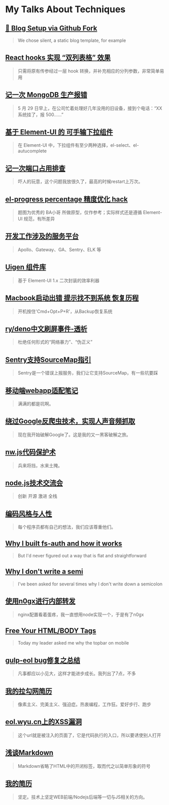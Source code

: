 # My Talks About Techniques

## [🚀 Blog Setup via Github Fork](2022/09/blog-setup-via-github-fork.md)

> We chose silent, a static blog template, for example

## [React hooks 实现 “双列表格” 效果](2020/04/use-split-table.md)

> 只需将原有传参经过一层 hook 转换，并补充相应的分列参数，非常简单易用

## [记一次 MongoDB 生产报错](2019/05/topology-was-destroyed.md)

> 5 月 29 日早上，在公司忙着处理好几年没用的旧设备，接到个电话：“XX 系统挂了，报 500……”

## [基于 Element-UI 的 可手输下拉组件](2019/04/element-custom-select.md)

> 在 Element-UI 中，下拉组件有至少两种选择，el-select、el-autucomplete

## [记一次端口占用排查](2019/03/port-in-use-debug.md)

> 吓人的玩意，这个问题我放很久了，最高的时候restart上万次。

## [el-progress percentage 精度优化 hack](2019/03/el-progress-precision-fix.md)

> 题图为优秀的 BA小哥 所做原型，仅作参考；实际样式还是遵循 Element-UI 规范，有所差异

## [开发工作涉及的服务平台](2018/08/service-platforms/)

> Apollo、Gateway、GA、Sentry、ELK 等

## [Uigen 组件库](2018/06/uigen-lib/)

> 基于 Element-UI 1.x 二次封装的效率利器

## [Macbook启动出错 提示找不到系统 恢复历程](2018/06/macbook-recovery/)

> 开机按住'Cmd+Opt+P+R'，从Backup恢复系统

## [ry/deno中文刷屏事件-透析](2018/06/ry-deno-scandal/)

> 杜绝任何形式的“网络暴力”、“伪正义”

## [Sentry支持SourceMap指引](2017/07/sentry-sourcemap-guide.md)

> Sentry是一个错误上报服务，我们让它支持SourceMap，有一些坑要踩

## [移动端webapp适配笔记](2017/06/mobile-webapp-issues.md)

> 满满的都是坑啊。

## [绕过Google反爬虫技术，实现人声音频抓取](2017/03/hack-google-translate/)

> 现在我开始破解Google了。这是我的又一黑客破解之旅。

## [nw.js代码保护术](2016/01/nwjs-code-protection/)

> 兵来将挡，水来土掩。

## [node.js技术交流会](2015/08/nodejs-talk/)

> 创新 开源 激进 全栈

## [编码风格与人性](2015/08/coding-style.md)

> 每个程序员都有自己的想法，我们应该尊重他们。

## [Why I built fs-auth and how it works](2015/01/fs-auth.md)

> But I'd never figured out a way that is flat and straightforward

## [Why I don't write a semi](2015/01/why-no-semicolon.md)

> I've been asked for several times why I don't write down a semicolon

## [使用n0gx进行内部转发](2015/01/use-n0gx.md)

> nginx配置看着蛋疼，我一直想用node实现一个，于是有了n0gx

## [Free Your HTML/BODY Tags](2014/10/free-your-html-body-tags.md)

> Today my leader asked me why the topbar on mobile

## [gulp-eol bug修复之总结](2014/09/gulp-eol-bug.md)

> 凡事都应以小见大，这样才能进步成长。我列出了7点，不多

## [我的拉勾网简历](2014/08/lagou-resume.md)

> 像素主义、完美主义、强迫症。热衷编程，工作狂。爱好步行、跑步

## [eol.wyu.cn上的XSS漏洞](2014/06/eol-wyu-cn-xss.md)

> 这个url就是被注入的页面了，它是代码执行的入口，所以要诱使别人打开

## [浅谈Markdown](2014/05/markdown-talk.md)

> Markdown省略了HTML中的开闭标签，取而代之以简单形象的符号

## [我的简历](2014/05/my-resume.md)

> 坚定。技术上坚定WEB前端/Nodejs后端等一切与JS相关的方向。

